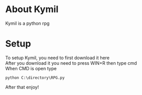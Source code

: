 # About Kymil
Kymil is a python rpg

# Setup
To setup Kymil, you need to first download it here  
After you download it you need to press WIN+R then type cmd  
When CMD is open type
```
python C:\directory\RPG.py
```
After that enjoy!
